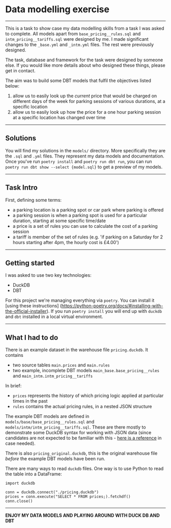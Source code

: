 # Data modelling exercise

--------------------------------------------------------------------------------------------------------------------------------

This is a task to show case my data modelling skills from a task I was asked to complete.
All models apart from `base_pricing__rules.sql` and `intm_pricing__tariffs.sql` were designed by me.
I made significant changes to the `_base.yml` and `_intm.yml` files.
The rest were previously designed.

The task, database and framework for the task were designed by someone else.
If you would like more details about who designed these things, please get in contact.

The aim was to build some DBT models that fulfil the objectives listed below:
1. allow us to easily look up the _current_ price that would be charged on different days of the week for parking sessions of
various durations, at a specific location
2. allow us to easily look up how the price for a one hour parking session at a specific location has changed over time

--------------------------------------------------------------------------------------------------------------------------------

## Solutions

You will find my solutions in the `models/` directory. More specifically they are the `.sql` and `.yml` files.
They represent my data models and documentation.
Once you've run `poetry install` and `poetry run dbt run`, you can run `poetry run dbt show --select {model.sql}` to get a
preview of my models.

--------------------------------------------------------------------------------------------------------------------------------

## Task Intro

First, defining some terms:

- a parking location is a parking spot or car park where parking is offered
- a parking session is when a parking spot is used for a particular duration, starting at some specific time/date
- a price is a set of rules you can use to calculate the cost of a parking session
- a tariff is member of the set of rules (e.g. 'if parking on a Saturday for 2 hours starting after 4pm, the hourly cost is £4.00')

--------------------------------------------------------------------------------------------------------------------------------

## Getting started

I was asked to use two key technologies:

- DuckDB
- DBT

For this project we're managing everything via `poetry`. You can install it [using these instructions]
(https://python-poetry.org/docs/#installing-with-the-official-installer). If you run `poetry install` you will end up with
`duckdb` and `dbt` installed in a local virtual environment.

--------------------------------------------------------------------------------------------------------------------------------

## What I had to do

There is an example dataset in the warehouse file `pricing.duckdb`. It contains

- two source tables `main.prices` and `main.rules`
- two example, incomplete DBT models `main_base.base_pricing__rules` and `main_intm.intm_pricing__tariffs`

In brief:

- `prices` represents the history of which pricing logic applied at particular times in the past
- `rules` contains the actual pricing rules, in a nested JSON structure

The example DBT models are defined in `models/base/base_pricing__rules.sql` and `models/intm/intm_pricing__tariffs.sql`.
These are there mostly to demonstrate some DuckDB syntax for working with JSON data (since candidates are not expected to
be familiar with this - [here is a reference](https://duckdb.org/docs/extensions/json.html#json-extraction-functions)
in case needed).

There is also `pricing_original.duckdb`, this is the original warehouse file _before_ the example DBT models have been run.

There are many ways to read `duckdb` files. One way is to use Python to read the table into a DataFrame:

```
import duckdb

conn = duckdb.connect("./pricing.duckdb")
prices = conn.execute("SELECT * FROM prices;).fetchdf()
conn.close()
```

--------------------------------------------------------------------------------------------------------------------------------

**ENJOY MY DATA MODELS AND PLAYING AROUND WITH DUCK DB AND DBT**
